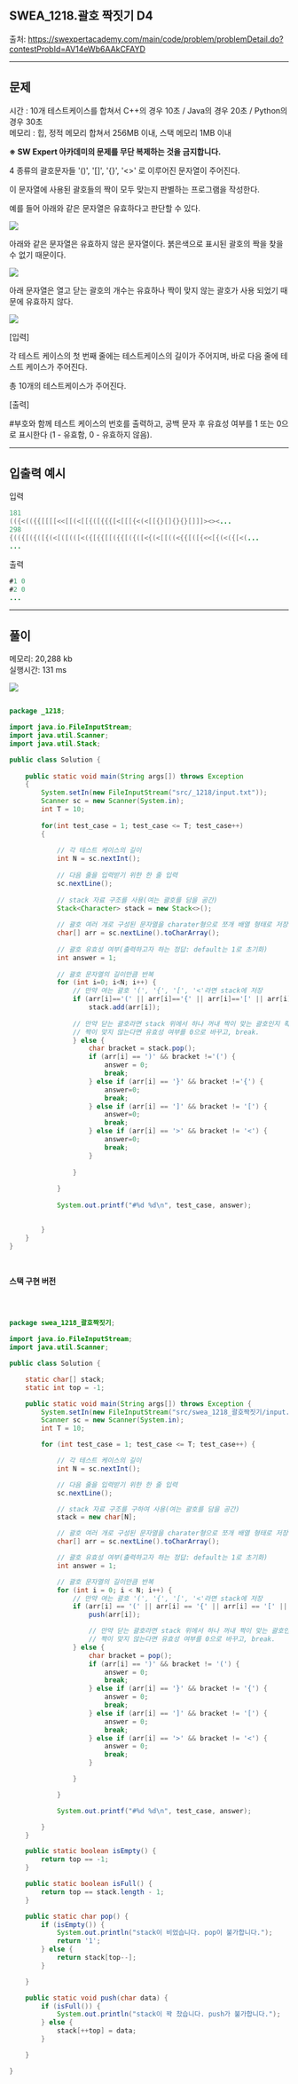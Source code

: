 ## SWEA_1218.괄호 짝짓기 D4

출처: https://swexpertacademy.com/main/code/problem/problemDetail.do?contestProbId=AV14eWb6AAkCFAYD

---

## 문제
시간 : 10개 테스트케이스를 합쳐서 C++의 경우 10초 / Java의 경우 20초 / Python의 경우 30초  
메모리 : 힙, 정적 메모리 합쳐서 256MB 이내, 스택 메모리 1MB 이내

**※ SW Expert 아카데미의 문제를 무단 복제하는 것을 금지합니다.**  

4 종류의 괄호문자들 '()', '[]', '{}', '<>' 로 이루어진 문자열이 주어진다.

이 문자열에 사용된 괄호들의 짝이 모두 맞는지 판별하는 프로그램을 작성한다.

예를 들어 아래와 같은 문자열은 유효하다고 판단할 수 있다.

<img src="./img/img01_bracket1.png">

아래와 같은 문자열은 유효하지 않은 문자열이다. 붉은색으로 표시된 괄호의 짝을 찾을 수 없기 때문이다.

<img src="./img/img02_bracket2.png">

아래 문자열은 열고 닫는 괄호의 개수는 유효하나 짝이 맞지 않는 괄호가 사용 되었기 때문에 유효하지 않다.

<img src="./img/img03_bracket3.png">

[입력]

각 테스트 케이스의 첫 번째 줄에는 테스트케이스의 길이가 주어지며, 바로 다음 줄에 테스트 케이스가 주어진다.

총 10개의 테스트케이스가 주어진다.

[출력]

#부호와 함께 테스트 케이스의 번호를 출력하고, 공백 문자 후 유효성 여부를 1 또는 0으로 표시한다 (1 - 유효함, 0 - 유효하지 않음).

---

## 입출력 예시

입력
```java
181
(({<(({{[[[[<<[[(<[[{([{{{[<[[[{<(<[[{}[]{}{}[]]]><><...
298
{(({[({([{(<[([(([<({[{{[[({{[({([<{(<[[((<{{[([{<<[{(<({[<(...
...

```
 
 출력
 ```java
#1 0
#2 0
...

 ```


---

## 풀이


메모리: 20,288 kb  
실행시간: 131 ms  


<img src="./img/SWEA_1218.괄호짝짓기-1.jpg">


```java

package _1218;

import java.io.FileInputStream;
import java.util.Scanner;
import java.util.Stack;

public class Solution {
	
	public static void main(String args[]) throws Exception
	{
		System.setIn(new FileInputStream("src/_1218/input.txt"));
		Scanner sc = new Scanner(System.in);
		int T = 10;
		
		for(int test_case = 1; test_case <= T; test_case++)
		{
			
			// 각 테스트 케이스의 길이
			int N = sc.nextInt();
			
			// 다음 줄을 입력받기 위한 한 줄 입력
			sc.nextLine();
			
			// stack 자료 구조를 사용(여는 괄호를 담을 공간)
			Stack<Character> stack = new Stack<>();
			
			// 괄호 여러 개로 구성된 문자열을 charater형으로 쪼개 배열 형태로 저장
			char[] arr = sc.nextLine().toCharArray();
			
			// 괄호 유효성 여부(출력하고자 하는 정답: default는 1로 초기화)
			int answer = 1;
			
			// 괄호 문자열의 길이만큼 반복
			for (int i=0; i<N; i++) {
				// 만약 여는 괄호 '(', '{', '[', '<'라면 stack에 저장
				if (arr[i]=='(' || arr[i]=='{' || arr[i]=='[' || arr[i]=='<') {
					stack.add(arr[i]);
					
                // 만약 닫는 괄호라면 stack 위에서 하나 꺼내 짝이 맞는 괄호인지 확인
                // 짝이 맞지 않는다면 유효성 여부를 0으로 바꾸고, break.
				} else {
					char bracket = stack.pop();
					if (arr[i] == ')' && bracket !='(') {
						answer = 0;
						break;
					} else if (arr[i] == '}' && bracket !='{') {
						answer=0;
						break;
					} else if (arr[i] == ']' && bracket != '[') {
						answer=0;
						break;
					} else if (arr[i] == '>' && bracket != '<') {
						answer=0;
						break;
					}
					
				}
				
			}
			
			System.out.printf("#%d %d\n", test_case, answer);
		

		}
	}
}


```

<br>

**스택 구현 버전**

<br>

```java

package swea_1218_괄호짝짓기;

import java.io.FileInputStream;
import java.util.Scanner;

public class Solution {

	static char[] stack;
	static int top = -1;

	public static void main(String args[]) throws Exception {
		System.setIn(new FileInputStream("src/swea_1218_괄호짝짓기/input.txt"));
		Scanner sc = new Scanner(System.in);
		int T = 10;

		for (int test_case = 1; test_case <= T; test_case++) {

			// 각 테스트 케이스의 길이
			int N = sc.nextInt();

			// 다음 줄을 입력받기 위한 한 줄 입력
			sc.nextLine();

			// stack 자료 구조를 구하여 사용(여는 괄호를 담을 공간)
			stack = new char[N];

			// 괄호 여러 개로 구성된 문자열을 charater형으로 쪼개 배열 형태로 저장
			char[] arr = sc.nextLine().toCharArray();

			// 괄호 유효성 여부(출력하고자 하는 정답: default는 1로 초기화)
			int answer = 1;

			// 괄호 문자열의 길이만큼 반복
			for (int i = 0; i < N; i++) {
				// 만약 여는 괄호 '(', '{', '[', '<'라면 stack에 저장
				if (arr[i] == '(' || arr[i] == '{' || arr[i] == '[' || arr[i] == '<') {
					push(arr[i]);

					// 만약 닫는 괄호라면 stack 위에서 하나 꺼내 짝이 맞는 괄호인지 확인
					// 짝이 맞지 않는다면 유효성 여부를 0으로 바꾸고, break.
				} else {
					char bracket = pop();
					if (arr[i] == ')' && bracket != '(') {
						answer = 0;
						break;
					} else if (arr[i] == '}' && bracket != '{') {
						answer = 0;
						break;
					} else if (arr[i] == ']' && bracket != '[') {
						answer = 0;
						break;
					} else if (arr[i] == '>' && bracket != '<') {
						answer = 0;
						break;
					}

				}

			}

			System.out.printf("#%d %d\n", test_case, answer);

		}
	}

	public static boolean isEmpty() {
		return top == -1;
	}

	public static boolean isFull() {
		return top == stack.length - 1;
	}

	public static char pop() {
		if (isEmpty()) {
			System.out.println("stack이 비었습니다. pop이 불가합니다.");
			return '1';
		} else {
			return stack[top--];
		}

	}

	public static void push(char data) {
		if (isFull()) {
			System.out.println("stack이 꽉 찼습니다. push가 불가합니다.");
		} else {
			stack[++top] = data;
		}

	}

}


```